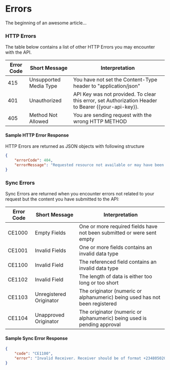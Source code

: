 # Errors

The beginning of an awesome article...

### HTTP Errors

The table below contains a list of other HTTP Errors you may encounter with the API.

Error Code | Short Message | Interpretation 
---------|----------|---------
 415 | Unsupported Media Type | You have not set the Content-Type header to "application/json"
 401 | Unauthorized | API Key was not provided. To clear this error, set Authorization Header to  Bearer {{your-api-key}}.
 405 | Method Not Allowed | You are sending request with the wrong HTTP METHOD


#### Sample HTTP Error Response
HTTP Errors are returned as JSON objects with following structure

```json
{
    "errorCode": 404,
    "errorMessage": "Requested resource not available or may have been moved"
}
```


 ### Sync Errors
Sync Errors are returned when you encounter errors not related to your request but the content you have submitted to the API:

 Error Code | Short Message | Interpretation 
---------|----------|---------
 CE1000 | Empty Fields | One or more required fields have not been submitted or were sent empty
 CE1001 | Invalid Fields | One or more fields contains an invalid data type
 CE1100 | Invalid Field | The referenced field contains an invalid data type
 CE1102 | Invalid Field | The length of data is either too long or too short
   CE1103 | Unregistered Originator | The originator (numeric or alphanumeric) being used has not been registered
  CE1104 | Unapproved Originator | The originator (numeric or alphanumeric) being used is pending approval

#### Sample Sync Error Response

```json
{
    "code": "CE1100",
    "error": "Invalid Receiver. Receiver should be of format +2348050209037"
}
```
